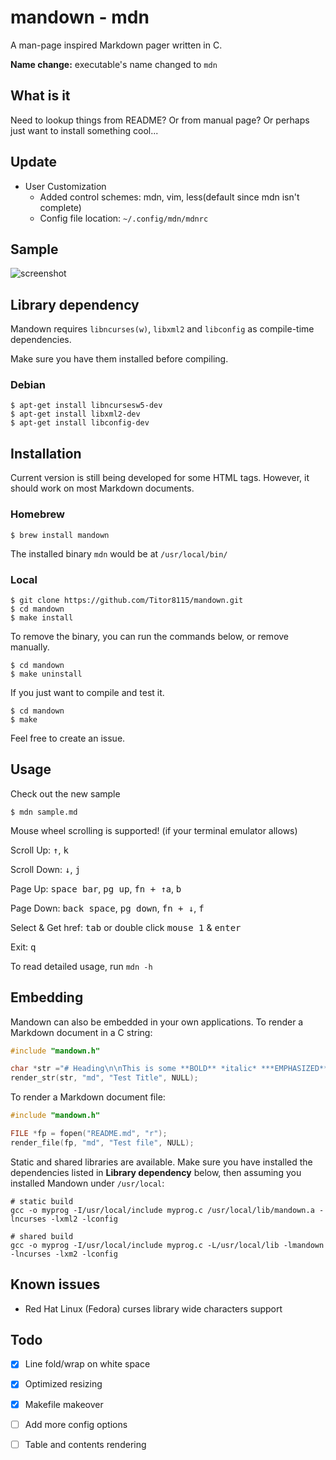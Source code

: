 # mandown - mdn

A man-page inspired Markdown pager written in C.

**Name change:** executable's name changed to `mdn`

## What is it

Need to lookup things from README? Or from manual page? Or perhaps just want to install something cool...

## Update

- User Customization
  - Added control schemes: mdn, vim, less(default since mdn isn't complete)
  - Config file location: `~/.config/mdn/mdnrc`

## Sample

![screenshot](./screenshot.png)

## Library dependency

Mandown requires `libncurses(w)`, `libxml2` and `libconfig` as compile-time dependencies.

Make sure you have them installed before compiling.

### Debian

```shell
$ apt-get install libncursesw5-dev
$ apt-get install libxml2-dev
$ apt-get install libconfig-dev
```

## Installation

Current version is still being developed for some HTML tags. However, it should work on most Markdown documents.

### Homebrew
```shell
$ brew install mandown
```

The installed binary `mdn` would be at `/usr/local/bin/`

### Local
```shell
$ git clone https://github.com/Titor8115/mandown.git
$ cd mandown
$ make install
```

To remove the binary, you can run the commands below, or remove manually.

```shell
$ cd mandown
$ make uninstall
```

If you just want to compile and test it.

```shell
$ cd mandown
$ make
```

Feel free to create an issue.

## Usage

Check out the new sample

```shell
$ mdn sample.md
```

Mouse wheel scrolling is supported! (if your terminal emulator allows)

Scroll Up: <kbd>↑</kbd>, <kbd>k</kbd>

Scroll Down: <kbd>↓</kbd>, <kbd>j</kbd>

Page Up: <kbd>space bar</kbd>,  <kbd>pg up</kbd>, <kbd>fn + ↑</kbd>a, <kbd>b</kbd>

Page Down:  <kbd>back space</kbd>,  <kbd>pg down</kbd>, <kbd>fn + ↓</kbd>, <kbd>f</kbd>

Select & Get href: <kbd>tab</kbd> or double click <kbd>mouse 1</kbd> & <kbd>enter</kbd>

Exit: <kbd>q</kbd>

To read detailed usage, run `mdn -h`

## Embedding

Mandown can also be embedded in your own applications. To render a Markdown document in a C string:

```c
#include "mandown.h"

char *str ="# Heading\n\nThis is some **BOLD** *italic* ***EMPHASIZED*** text.";
render_str(str, "md", "Test Title", NULL);
```

To render a Markdown document file:

```c
#include "mandown.h"

FILE *fp = fopen("README.md", "r");
render_file(fp, "md", "Test file", NULL);
```

Static and shared libraries are available. Make sure you have installed the dependencies listed in **Library dependency** below, then assuming you installed Mandown under `/usr/local`:

```shell
# static build
gcc -o myprog -I/usr/local/include myprog.c /usr/local/lib/mandown.a -lncurses -lxml2 -lconfig

# shared build
gcc -o myprog -I/usr/local/include myprog.c -L/usr/local/lib -lmandown -lncurses -lxm2 -lconfig
```

## Known issues
- Red Hat Linux (Fedora) curses library wide characters support

## Todo

- [x] Line fold/wrap on white space
- [x] Optimized resizing
- [x] Makefile makeover
- [ ] Add more config options
- [ ] Table and contents rendering

